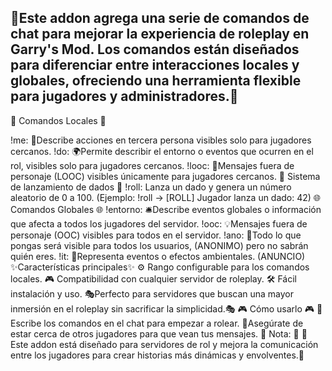 ## 📝Este addon agrega una serie de comandos de chat para mejorar la experiencia de roleplay en Garry's Mod. Los comandos están diseñados para diferenciar entre interacciones locales y globales, ofreciendo una herramienta flexible para jugadores y administradores.📝

📍 Comandos Locales 📍

!me: 🤵Describe acciones en tercera persona visibles solo para jugadores cercanos.
!do: 🌍Permite describir el entorno o eventos que ocurren en el rol, visibles solo para jugadores cercanos.
!looc: 💬Mensajes fuera de personaje (LOOC) visibles únicamente para jugadores cercanos.
🎲 Sistema de lanzamiento de dados 🎲
!roll: Lanza un dado y genera un número aleatorio de 0 a 100.
(Ejemplo: !roll → [ROLL] Jugador lanza un dado: 42)
🌐 Comandos Globales 🌐
!entorno: 🛎️Describe eventos globales o información que afecta a todos los jugadores del servidor.
!ooc: 💡Mensajes fuera de personaje (OOC) visibles para todos en el servidor.
!ano: 📝Todo lo que pongas será visible para todos los usuarios, (ANONIMO) pero no sabrán quién eres.
!it: 📌Representa eventos o efectos ambientales. (ANUNCIO)
✨Características principales✨
⚙️ Rango configurable para los comandos locales.
🎮 Compatibilidad con cualquier servidor de roleplay.
🛠️ Fácil instalación y uso.
🎭Perfecto para servidores que buscan una mayor inmersión en el roleplay sin sacrificar la simplicidad.🎭
🎮 Cómo usarlo 🎮
💬Escribe los comandos en el chat para empezar a rolear.
🤝Asegúrate de estar cerca de otros jugadores para que vean tus mensajes.
📌 Nota: 📌
🌟 Este addon está diseñado para servidores de rol y mejora la comunicación entre los jugadores para crear historias más dinámicas y envolventes.🌟

